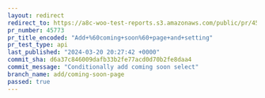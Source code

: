 ```yaml
---
layout: redirect
redirect_to: https://a8c-woo-test-reports.s3.amazonaws.com/public/pr/45773/api/index.html
pr_number: 45773
pr_title_encoded: "Add+%60coming+soon%60+page+and+setting"
pr_test_type: api
last_published: "2024-03-20 20:27:42 +0000"
commit_sha: d6a37c846009dafb33b2fe77acd0d70b2fe8daa4
commit_message: "Conditionally add coming soon select"
branch_name: add/coming-soon-page
passed: true
---
```


